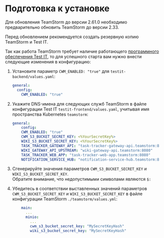 # Подготовка к установке

Для обновления TeamStorm до версии 2.61.0 необходимо предварительно обновить TeamStorm до версии 2.33.

Перед обновлением рекомендуется создать резервную копию TeamStorm и Test IT.

Так как работа TeamStorm требует наличие работающего [программного обеспечения Test IT](https://docs.testit.software/installation-guide/install-in-kubernetes.html), то для успешного старта вам нужно внести следующие изменения в конфигурацию:

1.  Установите параметр `CWM_ENABLED: "true"` для `testit-backend/values.yaml`:

    ```yaml
    general:
      config:
        CWM_ENABLED: "true"
    ```
2.  Укажите DNS-имена для следующих служб TeamStorm в файле конфигурации Test IT `testit-frontend/values.yaml`, учитывая имя пространства Kubernetes `teamstorm`:

    ```yaml
    general:
        config:
        CWM_ENABLED: "true"
        CWM_S3_BUCKET_SECRET_KEY: <%YourSecretKey%>
        WIKI_S3_BUCKET_SECRET_KEY: <%YourSecretKey%>
        TASK_TRACKER_GATEWAY_API: "task-tracker-gateway-api.teamstorm:8080"
        WIKI_GATEWAY_API_UPSTREAM: "wiki-gateway-api.teamstorm:8080"
        TASK_TRACKER_WEB_APP: "task-tracker-web-app.teamstorm:8080"
        NOTIFICATION_SERVICE_HUB: "notification-service-hub.teamstorm:8080"
    ```


3. Сгенерируйте значения параметров `CWM_S3_BUCKET_SECRET_KEY` и `WIKI_S3_BUCKET_SECRET_KEY`.\
   Обратите внимание, что недопустимыми символами являются `$:`
4.  Убедитесь в соответствии выставленных значений параметров `CWM_S3_BUCKET_SECRET_KEY` и `WIKI_S3_BUCKET_SECRET_KEY` в файле конфигурации TeamStorm `./teamstorm/values.yml`:

    ```yaml
        main:
          ...
          minio:
            ...
            cwm_s3_bucket_secret_key: "MySecretKeyHash"
            wiki_s3_bucket_secret_key: "MySecretKeyHash"
    ```

